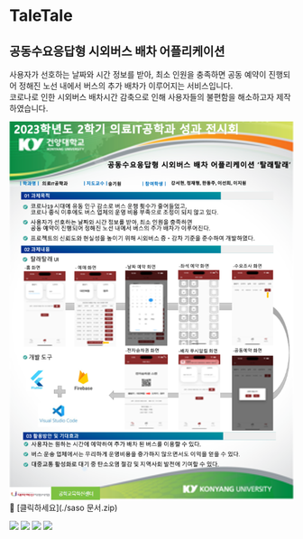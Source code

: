 # TaleTale
## 공동수요응답형 시외버스 배차 어플리케이션
사용자가 선호하는 날짜와 시간 정보를 받아, 최소 인원을 충족하면 공동 예약이 진행되어 정해진 노선 내에서 버스의 추가 배차가 이루어지는 서비스입니다.</br>
코로나로 인한 시외버스 배차시간 감축으로 인해 사용자들의 불편함을 해소하고자 제작하였습니다.

![파일이미지](./panel.png)
🔗 [클릭하세요](./saso 문서.zip)

<img src="https://img.shields.io/badge/unity-%23000000.svg?style=for-the-badge&logo=unity&logoColor=white"/></a>
<img src="https://img.shields.io/badge/Flutter-4491e4?style=flat-square&logo=Flutter&logoColor=white"/></a>
<img src="https://img.shields.io/badge/Firebase-FFCA28?style=flat-square&logo=firebase&logoColor=white"/></a>
<img src="https://img.shields.io/badge/Tmoney-86207e?style=flat-square&logo=TmoneyAPI&logoColor=white"/>

